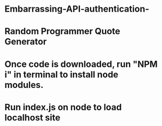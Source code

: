 # Embarrassing-API-authentication-
# Random Programmer Quote Generator
# Once code is downloaded, run "NPM i" in terminal to install node modules.
# Run index.js on node to load localhost site
